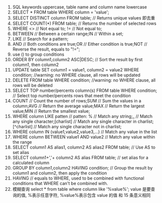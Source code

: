 1. SQL keywords uppercase, table name and column name lowercase
2. SELECT \* FROM table WHERE column = 'value';
3. SELECT DISTINCT column FROM table; // Returns unique values 即去重
4. SELECT COUNT(\*) FROM table; // Returns the number of selected rows
5. WHERE <> // Not equal to; != // Not equal to;
6. BETWEEN // Between a certain range;IN // Within a set;
7. LIKE // Search for a pattern;
8. AND // Both conditions are true;OR // Either condition is true;NOT // Reverse the result, equals to "!=";
9. use () to group conditions
10. ORDER BY column1,column2 ASC|DESC; // Sort the result by first column1, then column2
11. UPDATE table SET column1 = value1, column2 = value2 WHERE condition; //warning: no WHERE clause, all rows will be updated
12. DELETE FROM table WHERE condition; //warning: no WHERE clause, all rows will be deleted
13. SELECT TOP number/percents column(s) FROM table WHERE condition; // Select top number/percents rows that meet the condition
14. COUNT // Count the number of rows;SUM // Sum the values in a column;AVG // Return the average value;MAX // Return the largest value;MIN // Return the smallest value;
15. WHERE column LIKE patten // patten: % // Match any string;\_ // Match any single character;[charlist] // Match any single character in charlist;[^charlist] // Match any single character not in charlist;
16. WHERE column IN (value1,value2,value3,...) // Match any value in the list
17. WHERE column BETWEEN value1 AND value2 // Match any value within the range
18. SELECT column1 AS alias1, column2 AS alias2 FROM table; // Use AS to set alias
19. SELECT column1+','+ column2 AS alias FROM table; // set alias for a calculated column
20. GROUP BY column1,column2 HAVING condition; // Group the result by column1 and column2, then apply the condition
21. HAVING // equals to WHERE, used to be combined with functional conditions that WHERE can't be combined with.
22. 模糊查询 select \* from table where column like '%value%'; value 是要查询的值, %表示任意字符, %value%表示包含 value 的值 和 15 条意义相同

